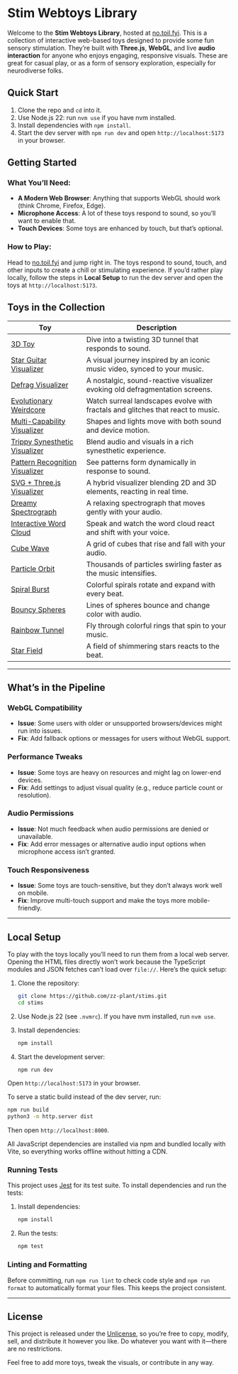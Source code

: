 # Stim Webtoys Library

Welcome to the **Stim Webtoys Library**, hosted at [no.toil.fyi](https://no.toil.fyi). This is a collection of interactive web-based toys designed to provide some fun sensory stimulation. They’re built with **Three.js**, **WebGL**, and live **audio interaction** for anyone who enjoys engaging, responsive visuals. These are great for casual play, or as a form of sensory exploration, especially for neurodiverse folks.

## Quick Start

1. Clone the repo and `cd` into it.
2. Use Node.js 22: run `nvm use` if you have nvm installed.
3. Install dependencies with `npm install`.
4. Start the dev server with `npm run dev` and open `http://localhost:5173` in your browser.

## Getting Started

### What You’ll Need:

- **A Modern Web Browser**: Anything that supports WebGL should work (think Chrome, Firefox, Edge).
- **Microphone Access**: A lot of these toys respond to sound, so you’ll want to enable that.
- **Touch Devices**: Some toys are enhanced by touch, but that’s optional.

### How to Play:

Head to [no.toil.fyi](https://no.toil.fyi) and jump right in. The toys respond to sound, touch, and other inputs to create a chill or stimulating experience. If you’d rather play locally, follow the steps in **Local Setup** to run the dev server and open the toys at `http://localhost:5173`.

## Toys in the Collection

| Toy | Description |
| --- | --- |
| [3D Toy](./3dtoy.html) | Dive into a twisting 3D tunnel that responds to sound. |
| [Star Guitar Visualizer](./brand.html) | A visual journey inspired by an iconic music video, synced to your music. |
| [Defrag Visualizer](./defrag.html) | A nostalgic, sound-reactive visualizer evoking old defragmentation screens. |
| [Evolutionary Weirdcore](./evol.html) | Watch surreal landscapes evolve with fractals and glitches that react to music. |
| [Multi-Capability Visualizer](./multi.html) | Shapes and lights move with both sound and device motion. |
| [Trippy Synesthetic Visualizer](./seary.html) | Blend audio and visuals in a rich synesthetic experience. |
| [Pattern Recognition Visualizer](./sgpat.html) | See patterns form dynamically in response to sound. |
| [SVG + Three.js Visualizer](./svgtest.html) | A hybrid visualizer blending 2D and 3D elements, reacting in real time. |
| [Dreamy Spectrograph](./symph.html) | A relaxing spectrograph that moves gently with your audio. |
| [Interactive Word Cloud](./words.html) | Speak and watch the word cloud react and shift with your voice. |
| [Cube Wave](./cube-wave.html) | A grid of cubes that rise and fall with your audio. |
| [Particle Orbit](./particle-orbit.html) | Thousands of particles swirling faster as the music intensifies. |
| [Spiral Burst](./spiral-burst.html) | Colorful spirals rotate and expand with every beat. |
| [Bouncy Spheres](./bouncy-spheres.html) | Lines of spheres bounce and change color with audio. |
| [Rainbow Tunnel](./rainbow-tunnel.html) | Fly through colorful rings that spin to your music. |
| [Star Field](./star-field.html) | A field of shimmering stars reacts to the beat. |

---

## What’s in the Pipeline

### **WebGL Compatibility**

- **Issue**: Some users with older or unsupported browsers/devices might run into issues.
- **Fix**: Add fallback options or messages for users without WebGL support.

### **Performance Tweaks**

- **Issue**: Some toys are heavy on resources and might lag on lower-end devices.
- **Fix**: Add settings to adjust visual quality (e.g., reduce particle count or resolution).

### **Audio Permissions**

- **Issue**: Not much feedback when audio permissions are denied or unavailable.
- **Fix**: Add error messages or alternative audio input options when microphone access isn’t granted.

### **Touch Responsiveness**

- **Issue**: Some toys are touch-sensitive, but they don’t always work well on mobile.
- **Fix**: Improve multi-touch support and make the toys more mobile-friendly.

---

## Local Setup

To play with the toys locally you’ll need to run them from a local web server. Opening the HTML files directly won’t work because the TypeScript modules and JSON fetches can’t load over `file://`. Here’s the quick setup:

1. Clone the repository:

   ```bash
   git clone https://github.com/zz-plant/stims.git
   cd stims
   ```

2. Use Node.js 22 (see `.nvmrc`). If you have nvm installed, run `nvm use`.

3. Install dependencies:

   ```bash
   npm install
   ```

4. Start the development server:

   ```bash
   npm run dev
   ```

  Open `http://localhost:5173` in your browser.

  To serve a static build instead of the dev server, run:

  ```bash
  npm run build
  python3 -m http.server dist
  ```

  Then open `http://localhost:8000`.

All JavaScript dependencies are installed via npm and bundled locally with Vite, so everything works offline without hitting a CDN.

### Running Tests

This project uses [Jest](https://jestjs.io/) for its test suite. To install
dependencies and run the tests:

1. Install dependencies:

   ```bash
   npm install
   ```

2. Run the tests:
   ```bash
   npm test
   ```

### Linting and Formatting

Before committing, run `npm run lint` to check code style and `npm run format` to automatically format your files. This keeps the project consistent.

---

## License

This project is released under the [Unlicense](https://unlicense.org/), so you’re free to copy, modify, sell, and distribute it however you like. Do whatever you want with it—there are no restrictions.

Feel free to add more toys, tweak the visuals, or contribute in any way.

